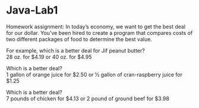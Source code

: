# Java-Lab1

<p>Homework assignment: In today’s economy, we want to get the best deal for our dollar. You’ve been hired to create a program that compares costs of two different packages of food to determine the best value.</p>

<p>For example, which is a better deal for Jif peanut butter?<br>
28 oz. for $4.19 or 40 oz. for $4.95</p>

<p>Which is a better deal?<br>
1 gallon of orange juice for $2.50 or 1⁄2 gallon of cran-raspberry juice for $1.25</p>

<p>Which is a better deal?<br>
7 pounds of chicken for $4.13 or 2 pound of ground beef for $3.98</p>


